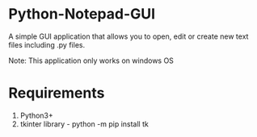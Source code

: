 # Python-Notepad-GUI
A simple GUI application that allows you to open, edit or create new text files including .py files.

Note: This application only works on windows OS

# Requirements
1. Python3+
2. tkinter library - python -m pip install tk

